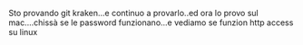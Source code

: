 Sto provando git kraken...e continuo a provarlo..ed ora lo provo sul mac....chissà se le password funzionano...e vediamo se funzion http access su linux
